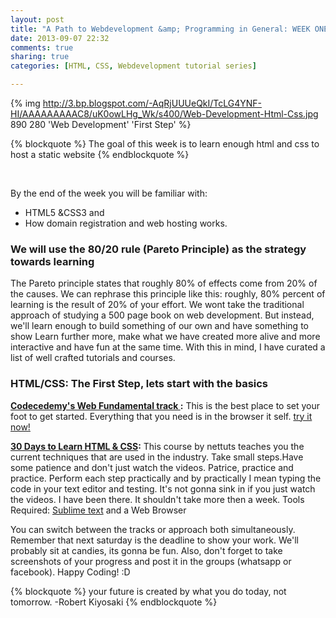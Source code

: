 ```yaml
---
layout: post
title: "A Path to Webdevelopment &amp; Programming in General: WEEK ONE"
date: 2013-09-07 22:32
comments: true
sharing: true
categories: [HTML, CSS, Webdevelopment tutorial series]

---
```


{% img http://3.bp.blogspot.com/-AqRjUUUeQkI/TcLG4YNF-HI/AAAAAAAAAC8/uK0owLHg_Wk/s400/Web-Development-Html-Css.jpg 890 280 'Web Development' 'First Step' %}

{% blockquote %}
The goal of this week is to learn enough html and css to host a static website 
{% endblockquote %}




<br>

By the end of the week you will be familiar with:

<ul>
<li>HTML5 &CSS3 and</li>
<li>How domain registration and web hosting works.</li>
</ul>

<!-- more -->

<h3>We will use the 80/20 rule (Pareto Principle) as the strategy towards learning</h3>


The Pareto principle states that roughly 80% of effects come from 20% of the causes.  We can rephrase this principle like this: roughly, 80% percent of learning is the result of 20% of your effort. We wont take the traditional approach of studying a 500 page book on web development. But instead, we'll learn enough to build something of our own and have something to show  Learn further more, make what we have created more alive and more interactive and have fun at the same time. With this in mind, I have curated a list of well crafted tutorials and courses.





<h3>HTML/CSS: The First Step, lets start with the basics</h3>

<b><a href="http://www.codecademy.com/tracks/web">Codecedemy's Web Fundamental track </a>:</b>
This is the best place to set your foot to get started. Everything that you need is in the browser it self. <a href="http://www.codecademy.com/tracks/web">try it now!</a>

<b><a href="http://freecourses.tutsplus.com/30-days-to-learn-html-and-css/">30 Days to Learn HTML & CSS</a>:</b>
This course by nettuts teaches you the current techniques that are used in the industry. 
Take small steps.Have some patience and don't just watch the videos. Patrice, practice and practice. Perform each step practically and by practically I mean typing the code in your text editor and testing. It's not gonna sink in if you just watch the videos. I have been there. It shouldn't take more then a week.
Tools Required: <a href="http://www.sublimetext.com/">Sublime text</a> and a Web Browser


You can switch between the tracks or approach both simultaneously. Remember that next saturday is the deadline to show your work. We'll probably sit at candies, its gonna be fun. Also, don't forget to take screenshots of your progress and post it in the groups (whatsapp or facebook). Happy Coding! :D 

{% blockquote  %}
your future is created by what you do today, not tomorrow. -Robert Kiyosaki
{% endblockquote %}